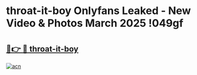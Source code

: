 # throat-it-boy Onlyfans Leaked - New Video & Photos March 2025 !049gf

# <h2><a href="https://gk2n8l.iuczelnia.edu.pl?title=throat-it-boy&ref=049gf">🔗👉 🔴 throat-it-boy</a></h2>

[![acn](https://github.com/user-attachments/assets/0f9c940e-d8b0-45ae-aac7-cd30a18b3e1c)](https://gk2n8l.iuczelnia.edu.pl?title=throat-it-boy&ref=049gf)

